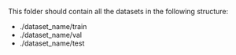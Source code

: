 This folder should contain all the datasets in the following structure:

- ./dataset_name/train
- ./dataset_name/val
- ./dataset_name/test

